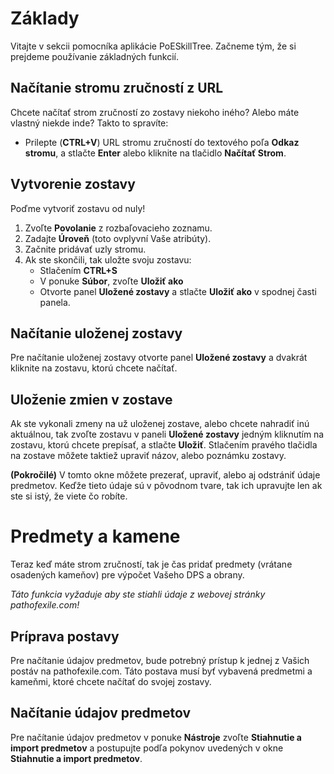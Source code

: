 ﻿# Základy #

Vitajte v sekcii pomocníka aplikácie PoESkillTree. Začneme tým, že si prejdeme používanie základných funkcií.

## Načítanie stromu zručností z URL ##

Chcete načítať strom zručností zo zostavy niekoho iného? Alebo máte vlastný niekde inde? Takto to spravíte:

* Prilepte (**CTRL+V**) URL stromu zručností do textového poľa **Odkaz stromu**, a stlačte **Enter** alebo kliknite na tlačidlo **Načítať Strom**.

## Vytvorenie zostavy ##

Poďme vytvoriť zostavu od nuly!

1. Zvoľte **Povolanie** z rozbaľovacieho zoznamu.
2. Zadajte **Úroveň** (toto ovplyvní Vaše atribúty).
3. Začnite pridávať uzly stromu.
4. Ak ste skončili, tak uložte svoju zostavu:
   * Stlačením **CTRL+S**
   * V ponuke **Súbor**, zvoľte **Uložiť ako**
   * Otvorte panel **Uložené zostavy** a stlačte **Uložiť ako** v spodnej časti panela.

## Načítanie uloženej zostavy ##

Pre načítanie uloženej zostavy otvorte panel **Uložené zostavy** a dvakrát kliknite na zostavu, ktorú chcete načítať.

## Uloženie zmien v zostave ##

Ak ste vykonali zmeny na už uloženej zostave, alebo chcete nahradiť inú aktuálnou,
tak zvoľte zostavu v paneli **Uložené zostavy** jedným kliknutím na zostavu, ktorú chcete prepísať, a stlačte **Uložiť**.
Stlačením pravého tlačidla na zostave môžete taktiež upraviť názov, alebo poznámku zostavy.

**(Pokročilé)** V tomto okne môžete prezerať, upraviť, alebo aj odstrániť údaje predmetov.
Keďže tieto údaje sú v pôvodnom tvare, tak ich upravujte len ak ste si istý, že viete čo robíte.

# Predmety a kamene #

Teraz keď máte strom zručností, tak je čas pridať predmety (vrátane osadených kameňov) pre výpočet Vašeho DPS a obrany.

*Táto funkcia vyžaduje aby ste stiahli údaje z webovej stránky pathofexile.com!*

## Príprava postavy ##

Pre načítanie údajov predmetov, bude potrebný prístup k jednej z Vašich postáv na pathofexile.com.
Táto postava musí byť vybavená predmetmi a kameňmi, ktoré chcete načítať do svojej zostavy.

## Načítanie údajov predmetov ##

Pre načítanie údajov predmetov v ponuke **Nástroje** zvoľte **Stiahnutie a import predmetov**
a postupujte podľa pokynov uvedených v okne **Stiahnutie a import predmetov**.
